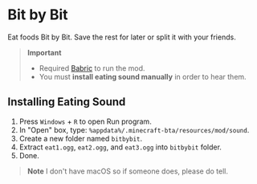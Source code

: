 # Bit by Bit

Eat foods Bit by Bit. Save the rest for later or split it with your friends.

> **Important**
> - Required [Babric](https://github.com/Turnip-Labs/babric-instance-repo/releases) to run the mod.
> - You must **install eating sound manually** in order to hear them.

## Installing Eating Sound

1. Press `Windows` + `R` to open Run program.
2. In "Open" box, type: `%appdata%/.minecraft-bta/resources/mod/sound`.
3. Create a new folder named `bitbybit`.
4. Extract `eat1.ogg`, `eat2.ogg`, and `eat3.ogg` into `bitbybit` folder.
5. Done.

> **Note**
> I don't have macOS so if someone does, please do tell.
